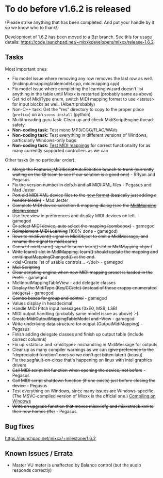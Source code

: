 # To do before v1.6.2 is released

(Please strike anything that has been completed. And put your handle by
it so we know who to thank\!)

Development of 1.6.2 has been moved to a Bzr branch. See this for usage
details:
<https://code.launchpad.net/~mixxxdevelopers/mixxx/release-1.6.2>

## Tasks

Most important ones:

  - Fix model issue where removing any row removes the last row as well.
    (midiinputmappingtablemodel.cpp, midimapping.cpp)
  - Fix model issue where completing the learning wizard doesn't list
    anything in the table until Mixxx is restarted (probably same as
    above)
  - Get rid of MidiType enum, switch MIDI mapping format to use
    \<status\> for input blocks as well. (Albert probably)
  - Non-C++ task: Get the "res" directory to copy to the proper place
    (`prefix=`) on an `scons install` (python)
  - Multithreading guru task: Clean up and check MidiScriptEngine
    thread-safety
  - **Non-coding task:** Test mono MP3/OGG/FLAC/WAVs
  - **Non-coding task:** Test everything in different versions of
    Windows, particularly Windows-only bugs
  - **Non-coding task:** [Test MIDI
    mappings](Supported%20Controller%20Test%20Grid) for correct
    functionality for as many currently supported controllers as we can

Other tasks (in no particular order):

  - ~~Merge the Features\_MIDIScriptAutoReaction branch to trunk
    (currently waiting on the Qt team to see if our solution is a good
    one)~~ - RRyan and Pegasus
  - ~~Fix the version number in defs.h and all MIDI XML files~~ -
    Pegasus and Mad Jester
  - ~~Port old MIDI XML device files to the [new
    format](midi_controller_mapping_file_format) (basically just adding
    a header block.)~~ - Mad Jester
  - ~~Complete MIDI device selection & mapping dialog (see the
    [MidiMapping design
    spec](midi_scripting#midi_mapping_object_design_spec))~~
  - ~~Use tree view in preferences and display MIDI devices on left.~~ -
    gamegod
  - ~~Or select MIDI device, auto select the mapping (combobox)~~ -
    gamegod
  - ~~Reimplement MIDI Learning~~ (100% done - gamegod)
  - ~~Rewrite midiEvent() signal in MidiObject to emit a MidiMessage,
    and rename the signal to midiLearn()~~
  - ~~Connect midiLearn() signal to some learn() slot in MidiMapping
    object~~
  - ~~Write learn() slot in MidiMapping. learn() should update the
    mapping and emit(inputMappingChanged()) at the end.~~
  - \<del\>Create list of usable controls... \</del\> - gamegod
  - ~~Midi Scripting~~
  - ~~Clear scripting engine when new MIDI mapping preset is loaded in
    the Prefs.~~ - gamegod
  - MidiInputMappingTableView - add delegate classes
  - ~~Display the MidiType (Key/CC/etc) (instead of those crappy
    enumerated integers)~~ - gamegod
  - ~~Combo boxes for group and control~~ - gamegod
  - Values display in hexadecimal
  - Handle MIDI Pitch input messages (0xE0, MSB, LSB)
  - MIDI output handling (probably same model issue as above) :-)
  - ~~Create MidiOutputMappingTableModel~~ ~~and -View~~ - gamegod
  - ~~Write underlying data structure for output (OutputMidiMapping)~~ -
    Pegasus
  - Finish adding delegate classes and finish up output table (include
    correct columns)
  - Fix up \<status\> and \<miditype\> mishandling in MidiMessage for
    outputs
  - Clear up as many compiler warnings as we can ~~(give preference to
    the "depreciated function" ones so we don't get bitten later.)~~
    (kousu)
  - Fix the segfault-on-close that's happening on linux with intel
    graphics drivers 
  - ~~Call MIDI script init function when opening the device, not
    before~~ - Pegasus
  - ~~Call MIDI script shutdown function (if one exists) just before
    closing the device~~ - Pegasus
  - Test everything on Windows, since many issues are Windows-specific.
    (The MSVC-compiled version of Mixxx is the official one.) [Compiling
    on Windows](compiling_on_windows)
  - ~~Write an upgrade function that moves mixxx.cfg and mixxxtrack.xml
    to their new homes (ffs)~~ - Pegasus

## Bug fixes

<https://launchpad.net/mixxx/+milestone/1.6.2>

## Known Issues / Errata

  - Master VU meter is unaffected by Balance control (but the audio
    responds correctly)
